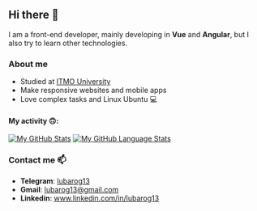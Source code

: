 ## Hi there 👋
 
I am a front-end developer, mainly developing in __Vue__ and __Angular__, but I also try to learn other technologies.

### About me
- Studied at [ITMO University](https://en.itmo.ru/)
- Make responsive websites and mobile apps
- Love complex tasks and Linux Ubuntu 💻

#### My activity 🙃:


[![My GitHub Stats](https://github-readme-stats.vercel.app/api/?username=lubarog13&count_private=true&theme=dracula&showicons=true)]()
[![My GitHub Language Stats](https://github-readme-stats.vercel.app/api/top-langs/?username=lubarog13&langs_count=10&theme=tokyonight&layout=compact)]()


### Contact me 📫
  - __Telegram__: [lubarog13](https://telegram.me/lubarog13)
  - __Gmail__: [lubarog13@gmail.com](mailto:lubarog13@gmail.com) 
  - __Linkedin__: www.linkedin.com/in/lubarog13
